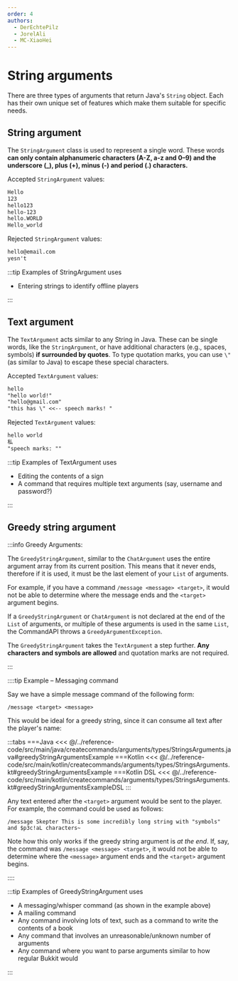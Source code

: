 ```yaml
---
order: 4
authors: 
  - DerEchtePilz
  - JorelAli
  - MC-XiaoHei
---
```


# String arguments

There are three types of arguments that return Java's `String` object. Each has their own unique set of features which make them suitable for specific needs.

## String argument

The `StringArgument` class is used to represent a single word. These words **can only contain alphanumeric characters (A-Z, a-z and 0–9) and the underscore (_), plus (+), minus (-) and period (.) characters.**

Accepted `StringArgument` values:

```txt
Hello
123
hello123
hello-123
hello.WORLD
Hello_world
```

Rejected `StringArgument` values:

```txt
hello@email.com
yesn't
```

:::tip Examples of StringArgument uses

- Entering strings to identify offline players

:::

## Text argument

The `TextArgument` acts similar to any String in Java. These can be single words, like the `StringArgument`, or have additional characters (e.g., spaces, symbols) **if surrounded by quotes**. To type quotation marks, you can use `\"` (as similar to Java) to escape these special characters.

Accepted `TextArgument` values:

```txt
hello
"hello world!"
"hello@gmail.com"
"this has \" <<-- speech marks! "
```

Rejected `TextArgument` values:

```txt
hello world
私
"speech marks: ""
```

:::tip Examples of TextArgument uses

- Editing the contents of a sign
- A command that requires multiple text arguments (say, username and password?)

:::

## Greedy string argument

:::info Greedy Arguments:

The `GreedyStringArgument`, similar to the `ChatArgument` uses the entire argument array from its current position. This means that it never ends, therefore if it is used, it must be the last element of your `List` of arguments.

For example, if you have a command `/message <message> <target>`, it would not be able to determine where the message ends and the `<target>` argument begins.

If a `GreedyStringArgument` or `ChatArgument` is not declared at the end of the `List` of arguments, or multiple of these arguments is used in the same `List`, the CommandAPI throws a `GreedyArgumentException`.

The `GreedyStringArgument` takes the `TextArgument` a step further. **Any characters and symbols are allowed** and quotation marks are not required.

:::

::::tip Example – Messaging command

Say we have a simple message command of the following form:

```mccmd
/message <target> <message>
```

This would be ideal for a greedy string, since it can consume all text after the player's name:

:::tabs
===Java
<<< @/../reference-code/src/main/java/createcommands/arguments/types/StringsArguments.java#greedyStringArgumentsExample
===Kotlin
<<< @/../reference-code/src/main/kotlin/createcommands/arguments/types/StringsArguments.kt#greedyStringArgumentsExample
===Kotlin DSL
<<< @/../reference-code/src/main/kotlin/createcommands/arguments/types/StringsArguments.kt#greedyStringArgumentsExampleDSL
:::

Any text entered after the `<target>` argument would be sent to the player. For example, the command could be used as follows:

```mccmd
/message Skepter This is some incredibly long string with "symbols" and $p3c!aL characters~
```

Note how this only works if the greedy string argument is _at the end_. If, say, the command was `/message <message> <target>`, it would not be able to determine where the `<message>` argument ends and the `<target>` argument begins.

::::

:::tip Examples of GreedyStringArgument uses

- A messaging/whisper command (as shown in the example above)
- A mailing command
- Any command involving lots of text, such as a command to write the contents of a book
- Any command that involves an unreasonable/unknown number of arguments
- Any command where you want to parse arguments similar to how regular Bukkit would

:::
